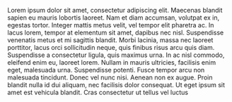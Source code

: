 Lorem ipsum dolor sit amet, consectetur adipiscing elit. Maecenas blandit sapien eu mauris lobortis laoreet. Nam et diam accumsan, volutpat ex in, egestas tortor. Integer mattis metus velit, vel tempor elit pharetra ac. In lacus lorem, tempor at elementum sit amet, dapibus nec nisl. Suspendisse venenatis metus et mi sagittis blandit. Morbi lacinia, massa nec laoreet porttitor, lacus orci sollicitudin neque, quis finibus risus arcu quis diam. Suspendisse a consectetur ligula, quis maximus urna. In ac nisl commodo, eleifend enim eu, laoreet lorem. Nullam in mauris ultricies, facilisis enim eget, malesuada urna. Suspendisse potenti. Fusce tempor arcu non malesuada tincidunt. Donec vel nunc nisi. Aenean non ex augue. Proin blandit nulla id dui aliquam, nec facilisis dolor consequat. Ut eget ipsum sit amet est vehicula blandit. Cras consectetur ut tellus vel luctus